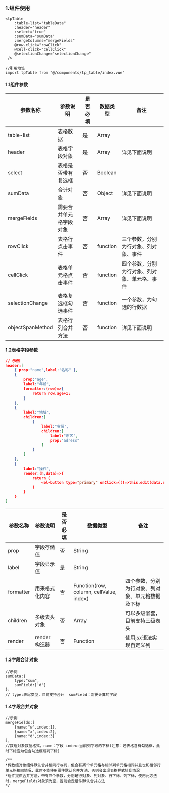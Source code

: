 ### 1.组件使用

```vue
<tpTable
	:table-list="tableData"
    :header="header"
    :select="true"
    :sumData="sumData"
    :mergeColumns="mergeFields"
    @row-click="rowClick"
    @cell-click="cellClick"
    @selectionChange="selectionChange"
 />

//引用地址
import tpTable from "@/components/tp_table/index.vue"
```

#### 1.1组件参数

| 参数名称         | 参数说明               | 是否必填 | 数据类型 | 备注                                         |
| ---------------- | ---------------------- | -------- | -------- | -------------------------------------------- |
| table-list       | 表格数据               | 是       | Array    |                                              |
| header           | 表格字段对象           | 是       | Array    | 详见下面说明                                 |
| select           | 表格是否带有复选框     | 否       | Boolean  |                                              |
| sumData          | 合计对象               | 否       | Object   | 详见下面说明                                 |
| mergeFields      | 需要合并单元格字段对象 | 否       | Array    | 详见下面说明                                 |
| rowClick         | 表格行点击事件         | 否       | function | 三个参数，分别为行对象、列对象、事件         |
| cellClick        | 表格单元格点击事件     | 否       | function | 四个参数，分别为行对象、列对象、单元格、事件 |
| selectionChange  | 表格复选框勾选事件     | 否       | function | 一个参数，为勾选的行数据                     |
| objectSpanMethod | 表格行列合并方法       | 否       | function | 详见下面说明                                 |

#### 1.2表格字段参数

```json
// 示例
header:[
    { prop:"name",label:"名称" },
    {
        prop:"age",
        label:"年龄",
        formatter:(row)=>{
            return row.age+1;
        }
    },
    {
        label:"地址",
        children:[
            {
                label:"省份",
                children:[
                    label:"市区",
                    prop:"adress"
                ]
            }
        ]
    },
    {
        label:"操作",
        render:(h,data)=>{
            return (
                <el-button type="primary" onClick={()=>this.edit(data.row)}>编辑</el-button>
            )
        }
    }
]
```

| 参数名称  | 参数说明       | 是否必填 | 数据类型                                | 备注                                             |
| --------- | -------------- | -------- | --------------------------------------- | ------------------------------------------------ |
| prop      | 字段存储值     | 否       | String                                  |                                                  |
| label     | 字段显示值     | 是       | String                                  |                                                  |
| formatter | 用来格式化内容 | 否       | Function(row, column, cellValue, index) | 四个参数，分别为行对象、列对象、单元格数据及下标 |
| children  | 多级表头对象   | 否       | Array                                   | 可以多级嵌套，目前支持三级表头                   |
| render    | render构造器   | 否       | Function                                | 使用jsx语法实现自定义列                          |



#### 1.3字段合计对象

```vue
//示例
sumData:{
	type:"sum",
    sumField:['d']
};
// type:表尾类型，目前支持合计  sumField：需要计算的字段
```



#### 1.4字段合并对象

```vue
//示例
mergeFields:[
	{name:"w",index:1},
    {name:"x",index:2},
    {name:"d",index:3}
],
//数组对象数据格式，name：字段 index:当前列字段的下标(注意：若表格含有勾选框，此时下标应为包含勾选框后列下标)

/**
*传数组对象组件默认合并相同行与列，但会有某个单元格与相邻列单元格相同并且也和相邻行单元格相同情况，此时不能使用组件默认合并方法，否则会出现表格样式错乱情况
*组件提供合并方法，带有四个参数，分别是行对象、列对象、行下标、列下标，使用此方法时，mergeFields对象须为空，否则会走组件默认合并方法
*/
```

